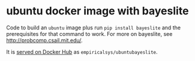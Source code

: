 ubuntu docker image with bayeslite
==================================

Code to build an `ubuntu` image plus run `pip install bayeslite` and the
prerequisites for that command to work. For more on bayeslite, see
http://probcomp.csail.mit.edu/.

It is [served on Docker Hub](https://hub.docker.com/r/empiricalsys/ubuntubayeslite/) as
`empiricalsys/ubuntubayeslite`.
